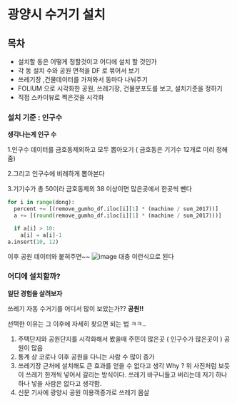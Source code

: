 # 광양시 수거기 설치

## 목차
+ 설치할 동은 어떻게 정할것이고 어디에 설치 할 것인가
+ 각 동 설치 수와 공원 면적을 DF 로 묶어서 보기
+ 쓰레기장 ,건물데이터를 가져와서 동마다 나눠주기
+ FOLIUM 으로 시각화한 공원, 쓰레기장, 건물분포도를 보고, 설치기준을 정하기
+ 직접 스카이뷰로 찍은것을 시각화

### 설치 기준 : 인구수
**생각나는게 인구 수**

1.인구수 데이터를 금호동제외하고  모두 뽑아오기 ( 금호동은 기기수 12개로 미리 정해줌)

2.그리고 인구수에 비례하게 뽑아본다

3.기기수가 총 50이라 금호동제외 38 이상이면 많은곳에서 한곳씩 뺀다
```python
for i in range(dong):
  percent += [(remove_gumho_df.iloc[i][1] * (machine / sum_2017))]
  a += [(round(remove_gumho_df.iloc[i][1] * (machine / sum_2017)))]

  if a[i] > 10:
    a[i] = a[i]-1
a.insert(10, 12)
```
이후 공원 데이터와 붙혀주면~~
![image](https://user-images.githubusercontent.com/82213429/132976917-7d7d9237-aa53-469d-a56e-7eca27387596.png)
대충 이런식으로 된다
### 어디에 설치할까?
**일단 경험을 살려보자**

쓰레기 자동 수거기를 어디서 많이 보았는가?? **공원!!**

선택한 이유는 그 이후에 자세히 찾으면 되는 법 ㅋㅋ..

1. 주택단지와 공원단지를 시각화해서 봤을때 주민이 많은곳 ( 인구수가 많은곳이 ) 공원이 많음
2. 통계 상 코로나 이후 공원을 다니는 사람 수 많이 증가
3. 쓰레기장 근처에 설치해도 큰 효과를 얻을 수 없다고 생각
Why ? 위 사진처럼 보듯이 쓰레기 한개씩 넣어서 갈리는 방식이다. 쓰레기 바구니들고 버리는데 저기 하나하나 넣을
사람은 없다고 생각함.
4. 신문  기사에 광양시 공원 이용객증가로 쓰레기 몸살

